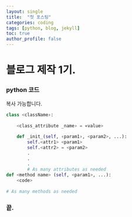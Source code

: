 ```yaml
---
layout: single
title:  "첫 포스팅"
categories: coding
tags: [python, blog, jekyll]
toc: true
author_profile: false 
---
```


# 블로그 제작 1기.

### python 코드
복사 가능합니다.

```python
class <className›:
    
    <class_attribute _name› = «value>

    def _init_(self, ‹param1›, <param2>, ...):
        self.<attr1> <param1> 
        self.<attr2> = <param2>
        .
        .
        .
        # As many attributes as needed
def <method name> (self, <param1>, ...):
    <code>
    
# As many methods as needed
```

### 끝.